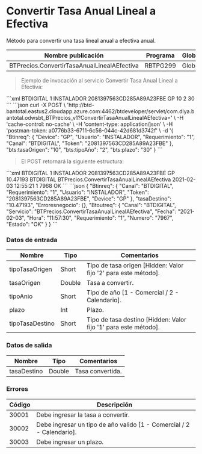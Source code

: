 #  Convertir Tasa Anual Lineal a Efectiva 

Método para convertir una tasa lineal anual a efectiva anual. 

Nombre publicación | Programa | Global/País 
--------- | ----------- | ----------- 
BTPrecios.ConvertirTasaAnualLinealAEfectiva | RBTPG299 | Global 

> Ejemplo de invocación al servicio Convertir Tasa Anual Lineal a Efectiva: 

<code-group> 
<code-block title="XML" active> 
```xml 
<soapenv:Envelope xmlns:soapenv="http://schemas.xmlsoap.org/soap/envelope/" xmlns:bts="http://uy.com.dlya.bantotal/BTSOA/"> 
   <soapenv:Header/> 
   <soapenv:Body> 
      <bts:BTPrecios.ConvertirTasaAnualLinealAEfectiva> 
         <bts:Btinreq> 
            <bts:Canal>BTDIGITAL</bts:Canal> 
            <bts:Requerimiento>1</bts:Requerimiento> 
            <bts:Usuario>INSTALADOR</bts:Usuario> 
            <bts:Token>2081397563CD285A89A23FBE</bts:Token> 
            <bts:Device>GP</bts:Device> 
         </bts:Btinreq> 
         <bts:tasaOrigen>10</bts:tasaOrigen> 
         <bts:tipoAnio>2</bts:tipoAnio> 
         <bts:plazo>30</bts:plazo> 
      </bts:BTPrecios.ConvertirTasaAnualLinealAEfectiva> 
   </soapenv:Body> 
</soapenv:Envelope> 
``` 
</code-block> 

<code-block title="JSON"> 
```json 
curl -X POST \ 
  'http://btd-bantotal.eastus2.cloudapp.azure.com:4462/btdeveloper/servlet/com.dlya.bantotal.odwsbt_BTPrecios_v1?ConvertirTasaAnualLinealAEfectiva=' \ 
  -H 'cache-control: no-cache' \ 
  -H 'content-type: application/json' \ 
  -H 'postman-token: a0776b33-6711-6c56-044c-42d681d3742f' \ 
  -d '{ 
  	"Btinreq": { 
		"Device": "GP", 
		"Usuario": "INSTALADOR", 
		"Requerimiento": "1", 
		"Canal": "BTDIGITAL", 
		"Token": "2081397563CD285A89A23FBE" 
	}, 
	"bts:tasaOrigen": "10", 
	"bts:tipoAño": "2", 
	"bts:plazo": "30" 
  } 
``` 
</code-block> 
</code-group> 

> El POST retornará la siguiente estructura: 

<code-group> 
<code-block title="XML" active> 
```xml 
<SOAP-ENV:Envelope xmlns:SOAP-ENV="http://schemas.xmlsoap.org/soap/envelope/" xmlns:xsd="http://www.w3.org/2001/XMLSchema" xmlns:SOAP-ENC="http://schemas.xmlsoap.org/soap/encoding/" xmlns:xsi="http://www.w3.org/2001/XMLSchema-instance"> 
   <SOAP-ENV:Body> 
      <BTPrecios.ConvertirTasaAnualLinealAEfectivaResponse xmlns="http://uy.com.dlya.bantotal/BTSOA/"> 
         <Btinreq> 
            <Canal>BTDIGITAL</Canal> 
            <Requerimiento>1</Requerimiento> 
            <Usuario>INSTALADOR</Usuario> 
            <Token>2081397563CD285A89A23FBE</Token> 
            <Device>GP</Device> 
         </Btinreq> 
         <tasaDestino>10.47193</tasaDestino> 
         <Erroresnegocio></Erroresnegocio> 
         <Btoutreq> 
            <Canal>BTDIGITAL</Canal> 
            <Servicio>BTPrecios.ConvertirTasaAnualLinealAEfectiva</Servicio> 
            <Fecha>2021-02-03</Fecha> 
            <Hora>12:55:21</Hora> 
            <Requerimiento>1</Requerimiento> 
            <Numero>7968</Numero> 
            <Estado>OK</Estado> 
         </Btoutreq> 
      </BTPrecios.ConvertirTasaAnualLinealAEfectivaResponse> 
   </SOAP-ENV:Body> 
</SOAP-ENV:Envelope> 
``` 
</code-block> 

<code-block title="JSON"> 
```json 
{ 
	"Btinreq": { 
	  "Canal": "BTDIGITAL", 
	  "Requerimiento": "1", 
	  "Usuario": "INSTALADOR", 
	  "Token": "2081397563CD285A89A23FBE", 
	  "Device": "GP" 
	}, 
	"tasaDestino": "10.47193", 
	"Erroresnegocio": {}, 
	"Btoutreq": { 
	  "Canal": "BTDIGITAL", 
	  "Servicio": "BTPrecios.ConvertirTasaAnualLinealAEfectiva", 
	  "Fecha": "2021-02-03", 
	  "Hora": "11:57:30", 
	  "Requerimiento": "1", 
	  "Numero": "7967", 
	  "Estado": "OK" 
	} 
} 
``` 
</code-block> 
</code-group> 

### Datos de entrada 

Nombre | Tipo | Comentarios 
--------- | ----------- | ----------- 
tipoTasaOrigen | Short | Tipo de tasa origen [Hidden: Valor fijo '2' para este método]. 
tasaOrigen | Double | Tasa a convertir. 
tipoAnio | Short | Tipo de año [1 - Comercial / 2 - Calendario]. 
plazo | Int | Plazo. 
tipoTasaDestino | Short | Tipo de tasa destino [Hidden: Valor fijo '1' para este método]. 

### Datos de salida 

Nombre | Tipo | Comentarios 
--------- | ----------- | ----------- 
tasaDestino | Double | Tasa convertida. 

### Errores 

Código | Descripción 
--------- | ----------- 
30001 | Debe ingresar la tasa a convertir. 
30002 | Debe ingresar un tipo de año valido [1 - Comercial / 2 - Calendario]. 
30003 | Debe ingresar un plazo. 

 
